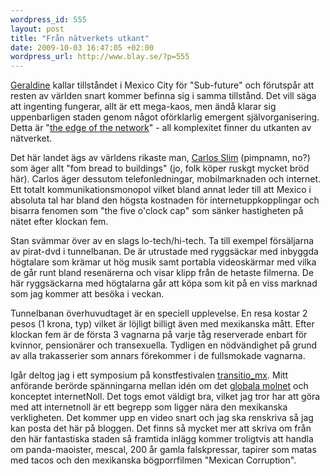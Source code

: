 ```yaml
--- 
wordpress_id: 555
layout: post
title: "Från nätverkets utkant"
date: 2009-10-03 16:47:05 +02:00
wordpress_url: http://www.blay.se/?p=555
---
```

<a href="http://twitter.com/misspirata">Geraldine</a> kallar tillståndet i Mexico City för "Sub-future" och förutspår att resten av världen snart kommer befinna sig i samma tillstånd. Det vill säga att ingenting fungerar, allt är ett mega-kaos, men ändå klarar sig uppenbarligen staden genom något oförklarlig emergent självorganisering. Detta är "<a href="http://www.worldofends.com">the edge of the network</a>" - all komplexitet finner du utkanten av nätverket.

Det här landet ägs av världens rikaste man, <a href="http://www.e24.se/lifestyle/riktliv/artikel_44829.e24">Carlos Slim</a> (pimpnamn, no?) som äger allt "fom bread to buildings" (jo, folk köper ruskgt mycket bröd här). Carlos äger dessutom telefonledningar, mobilmarknaden och internet. Ett totalt kommunikationsmonopol vilket bland annat leder till att Mexico i absoluta tal har bland den högsta kostnaden för internetuppkopplingar och bisarra fenomen som "the five o'clock cap" som sänker hastigheten på nätet efter klockan fem.

Stan svämmar över av en slags lo-tech/hi-tech. Ta till exempel försäljarna av pirat-dvd i tunnelbanan. De är utrustade med ryggsäckar med inbyggda högtalare som krämar ut hög musik samt portabla videoskärmar med vilka de går runt bland resenärerna och visar klipp från de hetaste filmerna. De här ryggsäckarna med högtalarna går att köpa som kit på en viss marknad som jag kommer att besöka i veckan.

Tunnelbanan överhuvudtaget är en speciell upplevelse. En resa kostar 2 pesos (1 krona, typ) vilket är löjligt billigt även med mexikanska mått. Efter klockan fem är de första 3 vagnarna på varje tåg reserverade enbart för kvinnor, pensionärer och transexuella. Tydligen en nödvändighet på grund av alla trakasserier som annars förekommer i de fullsmokade vagnarna.

Igår deltog jag i ett symposium på konstfestivalen <a href="http://en.transitiomx.net/">transitio_mx</a>. Mitt anförande berörde spänningarna mellan idén om det <a href="http://www.blay.se/2009/05/05/internet-noll-del-2-fel-moln/">globala molnet</a> och konceptet internetNoll. Det togs emot väldigt bra, vilket jag tror har att göra med att internetnoll är ett begrepp som ligger nära den mexikanska verkligheten. Det kommer upp en video snart och jag ska renskriva så jag kan posta det här på bloggen. Det finns så mycket mer att skriva om från den här fantastiska staden så framtida inlägg kommer troligtvis att handla om panda-maoister, mescal, 200 år gamla falskpressar, tapirer som matas med tacos och den mexikanska bögporrfilmen "Mexican Corruption".
